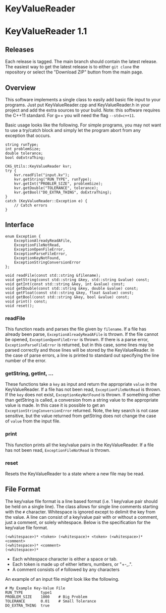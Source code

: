 # KeyValueReader

# KeyValueReader 1.1

## Releases
Each release is tagged.
The main branch should contain the latest release.
The easiest way to get the latest release is to either `git clone` the repository or select the "Download ZIP" button from the main page.

## Overview 
This software implements a single class to easily add basic file input to your programs.
Just put KeyValueReader.cpp and KeyValueReader.h in your project and add the extra sources to your build.
Note: this software requires the C++11 standard.
For g++ you will need the flag `--std=c++11`.

Basic usage looks like the following.
For simple programs, you may not want to use a try/catch block and simply let the program abort from any exception that occurs.

    string runType;
    int problemSize;
    double tolerance;
    bool doExtraThing;

    CKG_Utils::KeyValueReader kvr;
    try {
        kvr.readFile("input.kv");
        kvr.getString("RUN_TYPE", runType);
        kvr.getInt("PROBLEM_SIZE", problemSize);
        kvr.getDouble("TOLERANCE", tolerance);
        kvr.getBool("DO_EXTRA_THING", doExtraThing);
    }
    catch (KeyValueReader::Exception e) {
        // Catch errors
    }

## Interface
    enum Exception {
        ExceptionAlreadyReadAFile,
        ExceptionFileNotRead,
        ExceptionOpenFileError,
        ExceptionParseFileError,
        ExceptionKeyNotFound,
        ExceptionStringConversionError
    };
    
    void readFile(const std::string &filename);
    void getString(const std::string &key, std::string &value) const;
    void getInt(const std::string &key, int &value) const;
    void getDouble(const std::string &key, double &value) const;
    void getFloat(const std::string &key, float &value) const;
    void getBool(const std::string &key, bool &value) const;
    void print() const;
    void reset();


### readFile
This function reads and parses the file given by `filename`.
If a file has already been parse, `ExceptionAlreadyReadAFile` is thrown.
If the file cannot be opened, `ExceptionOpenFileError` is thrown.
If there is a parse error, `ExceptionParseFileError` is returned, but in this case, some lines may be parsed correctly and those lines will be stored by the KeyValueReader.
In the case of parse errors, a line is printed to standard out specifying the line number of the error.

### getString, getInt, ...
These functions take a `key` as input and return the appropriate `value` in the KeyValueReader.
If a file has not been read, `ExceptionFileNotRead` is thrown.
If the `key` does not exist, `ExceptionKeyNotFound` is thrown.
If something other than getString is called, a conversion from a string value to the appropriate value is made.
In this case it is possible to get an `ExceptionStringConversionError` returned.
Note, the key search is not case sensitive, but the value returned from getString does not change the case of `value` from the input file.

### print
This function prints all the key/value pairs in the KeyValueReader.
If a file has not been read, `ExceptionFileNotRead` is thrown.

### reset
Resets the KeyValueReader to a state where a new file may be read.


## File Format
The key/value file format is a line based format (i.e. 1 key/value pair should be held on a single line).
The class allows for single line comments starting with the `#` character.
Whitespace is ignored except to delimit the key from the value.
A line can consist of a key/value pair with or without a comment, just a comment, or solely whitespace.
Below is the specification for the key/value file format.

    (<whitespace>)* <token> (<whitespace)+ <token> (<whitespace>)* <comment>
    (<whitespace>)* <comment>
    (<whitespace>)*

* Each whitespace character is either a space or tab.
* Each token is made up of either letters, numbers, or "+-_.".
* A comment consists of `#` followed by any characters

An example of an input file might look like the following.
    
    # My Example Key-Value File
    RUN_TYPE        type1   
    PROBLEM_SIZE    1000    # Big Problem
    TOLERANCE       0.01    # Small Tolerance
    DO_EXTRA_THING  true


